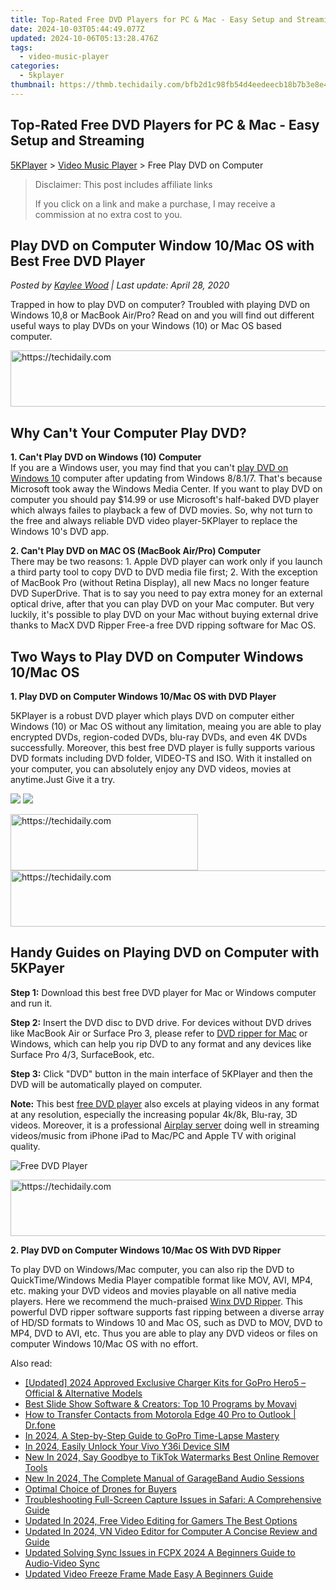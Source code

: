 ```yaml
---
title: Top-Rated Free DVD Players for PC & Mac - Easy Setup and Streaming
date: 2024-10-03T05:44:49.077Z
updated: 2024-10-06T05:13:28.476Z
tags:
  - video-music-player
categories:
  - 5kplayer
thumbnail: https://thmb.techidaily.com/bfb2d1c98fb54d4eedeecb18b7b3e8e4bf5cc53478abbe8f24c12ca82ce21258.jpg
---
```


## Top-Rated Free DVD Players for PC & Mac - Easy Setup and Streaming

[5KPlayer](https://tools.techidaily.com/5kplayer/products/) \> [Video Music Player](https://tools.techidaily.com/5kplayer/video-music-player/) \> Free Play DVD on Computer

>  Disclaimer: This post includes affiliate links
>
>  If you click on a link and make a purchase, I may receive a commission at no extra cost to you.
>

## Play DVD on Computer Window 10/Mac OS with Best Free DVD Player

 _Posted by [Kaylee Wood](https://www.quora.com/profile/Amanda-Hu-21) | Last update: April 28, 2020_

Trapped in how to play DVD on computer? Troubled with playing DVD on Windows 10,8 or MacBook Air/Pro? Read on and you will find out different useful ways to play DVDs on your Windows (10) or Mac OS based computer. 

<!-- affiliate ads begin -->
<a href="https://appsumo.8odi.net/c/5597632/2100534/7443" target="_top" id="2100534">
  <img src="//a.impactradius-go.com/display-ad/7443-2100534" border="0" alt="https://techidaily.com" width="728" height="90"/>
</a>
<img height="0" width="0" src="https://appsumo.8odi.net/i/5597632/2100534/7443" style="position:absolute;visibility:hidden;" border="0" />
<!-- affiliate ads end -->

## Why Can't Your Computer Play DVD?

**1\. Can't Play DVD on Windows (10) Computer**   
 If you are a Windows user, you may find that you can't [play DVD on Windows 10](https://tools.techidaily.com/5kplayer/video-music-player/) computer after updating from Windows 8/8.1/7\. That's because Microsoft took away the Windows Media Center. If you want to play DVD on computer you should pay $14.99 or use Microsoft's half-baked DVD player which always failes to playback a few of DVD movies. So, why not turn to the  free and always reliable DVD video player\-5KPlayer to replace the Windows 10's DVD app.

**2\. Can't Play DVD on MAC OS (MacBook Air/Pro) Computer**   
 There may be two reasons: 1\. Apple DVD player can work only if you launch a third party tool to copy DVD to DVD media file first; 2\. With the exception of MacBook Pro (without Retina Display), all new Macs no longer feature DVD SuperDrive. That is to say you need to pay extra money for an external optical drive, after that you can play DVD on your Mac computer. But very luckily, it's possible to play DVD on your Mac without buying external drive thanks to MacX DVD Ripper Free-a free DVD ripping software for Mac OS.

## Two Ways to Play DVD on Computer Windows 10/Mac OS

**1\. Play DVD on Computer Windows 10/Mac OS with DVD Player**

5KPlayer is a robust DVD player which plays DVD on computer either Windows (10) or Mac OS without any limitation, meaing you are able to play encrypted DVDs, region-coded DVDs, blu-ray DVDs, and even 4K DVDs successfully. Moreover, this best free DVD player is fully supports various DVD formats including DVD folder, VIDEO-TS and ISO. With it installed on your computer, you can absolutely enjoy any DVD videos, movies at anytime.Just Give it a try. 

[![](https://www.5kplayer.com/video-music-player/../button/freedownwhitewin.png)](https://tools.techidaily.com/5kplayer/products/) [![](https://www.5kplayer.com/video-music-player/../button/freedownbackmac.png)](https://tools.techidaily.com/5kplayer/products/) 

<!-- affiliate ads begin -->
<a href="https://aligracehair.sjv.io/c/5597632/1925468/19272" target="_top" id="1925468">
  <img src="//a.impactradius-go.com/display-ad/19272-1925468" border="0" alt="https://techidaily.com" width="300" height="90"/>
</a>
<img height="0" width="0" src="https://aligracehair.sjv.io/i/5597632/1925468/19272" style="position:absolute;visibility:hidden;" border="0" />
<!-- affiliate ads end -->

<!-- affiliate ads begin -->
<a href="https://unicoeye.pxf.io/c/5597632/2134493/18498" target="_top" id="2134493">
  <img src="//a.impactradius-go.com/display-ad/18498-2134493" border="0" alt="https://techidaily.com" width="728" height="90"/>
</a>
<img height="0" width="0" src="https://unicoeye.pxf.io/i/5597632/2134493/18498" style="position:absolute;visibility:hidden;" border="0" />
<!-- affiliate ads end -->

## Handy Guides on Playing DVD on Computer with 5KPayer

**Step 1:** Download this best free DVD player for Mac or Windows computer and run it.

**Step 2:** Insert the DVD disc to DVD drive. For devices without DVD drives like MacBook Air or Surface Pro 3, please refer to [DVD ripper for Mac](https://tools.techidaily.com/5kplayer/products/) or Windows, which can help you rip DVD to any format and any devices like Surface Pro 4/3, SurfaceBook, etc.

**Step 3:** Click "DVD" button in the main interface of 5KPlayer and then the DVD will be automatically played on computer.

**Note:** This best [free DVD player](https://tools.techidaily.com/5kplayer/video-music-player/) also excels at playing videos in any format at any resolution, especially the increasing popular 4k/8k, Blu-ray, 3D videos. Moreover, it is a professional [Airplay server](https://tools.techidaily.com/5kplayer/airplay/) doing well in streaming videos/music from iPhone iPad to Mac/PC and Apple TV with original quality. 

![Free DVD Player](https://www.5kplayer.com/video-music-player/img/5kplayer-freeaacplayer-yxt-030601.jpg)

<!-- affiliate ads begin -->
<a href="https://aligracehair.sjv.io/c/5597632/1884021/19272" target="_top" id="1884021">
  <img src="//a.impactradius-go.com/display-ad/19272-1884021" border="0" alt="https://techidaily.com" width="728" height="90"/>
</a>
<img height="0" width="0" src="https://aligracehair.sjv.io/i/5597632/1884021/19272" style="position:absolute;visibility:hidden;" border="0" />
<!-- affiliate ads end -->

**2\. Play DVD on Computer Windows 10/Mac OS With DVD Ripper** 

To play DVD on Windows/Mac computer, you can also rip the DVD to QuickTime/Windows Media Player compatible format like MOV, AVI, MP4, etc. making your DVD videos and movies playable on all native media players. Here we recommend the much-praised [Winx DVD Ripper](https://tools.techidaily.com/winxdvd/dvd-ripper-platinum/). This powerful DVD ripper software supports fast ripping between a diverse array of HD/SD formats to Windows 10 and Mac OS, such as DVD to MOV, DVD to MP4, DVD to AVI, etc. Thus you are able to play any DVD videos or files on computer Windows 10/Mac OS with no effort.

<ins class="adsbygoogle"
     style="display:block"
     data-ad-format="autorelaxed"
     data-ad-client="ca-pub-7571918770474297"
     data-ad-slot="1223367746"></ins>

<ins class="adsbygoogle"
     style="display:block"
     data-ad-client="ca-pub-7571918770474297"
     data-ad-slot="8358498916"
     data-ad-format="auto"
     data-full-width-responsive="true"></ins>

<span class="atpl-alsoreadstyle">Also read:</span>
<div><ul>
<li><a href="https://fox-glue.techidaily.com/updated-2024-approved-exclusive-charger-kits-for-gopro-hero5-official-and-alternative-models/"><u>[Updated] 2024 Approved Exclusive Charger Kits for GoPro Hero5 – Official & Alternative Models</u></a></li>
<li><a href="https://techtrends.techidaily.com/best-slide-show-software-and-creators-top-10-programs-by-movavi/"><u>Best Slide Show Software & Creators: Top 10 Programs by Movavi</u></a></li>
<li><a href="https://blog-min.techidaily.com/how-to-transfer-contacts-from-motorola-edge-40-pro-to-outlook-drfone-by-drfone-transfer-from-android-transfer-from-android/"><u>How to Transfer Contacts from Motorola Edge 40 Pro to Outlook | Dr.fone</u></a></li>
<li><a href="https://extra-tips.techidaily.com/in-2024-a-step-by-step-guide-to-gopro-time-lapse-mastery/"><u>In 2024, A Step-by-Step Guide to GoPro Time-Lapse Mastery</u></a></li>
<li><a href="https://sim-unlock.techidaily.com/in-2024-easily-unlock-your-vivo-y36i-device-sim-by-drfone-android/"><u>In 2024, Easily Unlock Your Vivo Y36i Device SIM</u></a></li>
<li><a href="https://video-ai-editor.techidaily.com/new-in-2024-say-goodbye-to-tiktok-watermarks-best-online-remover-tools/"><u>New In 2024, Say Goodbye to TikTok Watermarks Best Online Remover Tools</u></a></li>
<li><a href="https://sound-tweaking.techidaily.com/new-in-2024-the-complete-manual-of-garageband-audio-sessions/"><u>New In 2024, The Complete Manual of GarageBand Audio Sessions</u></a></li>
<li><a href="https://fox-helps.techidaily.com/optimal-choice-of-drones-for-buyers/"><u>Optimal Choice of Drones for Buyers</u></a></li>
<li><a href="https://fox-that.techidaily.com/troubleshooting-full-screen-capture-issues-in-safari-a-comprehensive-guide/"><u>Troubleshooting Full-Screen Capture Issues in Safari: A Comprehensive Guide</u></a></li>
<li><a href="https://video-ai-editor.techidaily.com/updated-in-2024-free-video-editing-for-gamers-the-best-options/"><u>Updated In 2024, Free Video Editing for Gamers The Best Options</u></a></li>
<li><a href="https://video-ai-editor.techidaily.com/updated-in-2024-vn-video-editor-for-computer-a-concise-review-and-guide/"><u>Updated In 2024, VN Video Editor for Computer A Concise Review and Guide</u></a></li>
<li><a href="https://video-ai-editor.techidaily.com/updated-solving-sync-issues-in-fcpx-2024-a-beginners-guide-to-audio-video-sync/"><u>Updated Solving Sync Issues in FCPX 2024 A Beginners Guide to Audio-Video Sync</u></a></li>
<li><a href="https://video-ai-editor.techidaily.com/updated-video-freeze-frame-made-easy-a-beginners-guide/"><u>Updated Video Freeze Frame Made Easy A Beginners Guide</u></a></li>
</ul></div>

